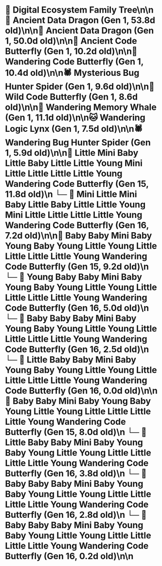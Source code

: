 # 🌳 Digital Ecosystem Family Tree\n\n🐉 Ancient Data Dragon (Gen 1, 53.8d old)\n\n🐉 Ancient Data Dragon (Gen 1, 50.0d old)\n\n🦋 Ancient Code Butterfly (Gen 1, 10.2d old)\n\n🦋 Wandering Code Butterfly (Gen 1, 10.4d old)\n\n🕷️ Mysterious Bug Hunter Spider (Gen 1, 9.6d old)\n\n🦋 Wild Code Butterfly (Gen 1, 8.6d old)\n\n🐋 Wandering Memory Whale (Gen 1, 11.1d old)\n\n🐱 Wandering Logic Lynx (Gen 1, 7.5d old)\n\n🕷️ Wandering Bug Hunter Spider (Gen 1, 5.9d old)\n\n🦋 Little Mini Baby Little Baby Little Little Young Mini Little Little Little Little Young Wandering Code Butterfly (Gen 15, 11.8d old)\n  └─ 🦋 Mini Little Mini Baby Little Baby Little Little Young Mini Little Little Little Little Young Wandering Code Butterfly (Gen 16, 7.2d old)\n\n🦋 Baby Baby Mini Baby Young Baby Young Little Young Little Little Little Little Young Wandering Code Butterfly (Gen 15, 9.2d old)\n  └─ 🦋 Young Baby Baby Mini Baby Young Baby Young Little Young Little Little Little Little Young Wandering Code Butterfly (Gen 16, 5.0d old)\n  └─ 🦋 Baby Baby Baby Mini Baby Young Baby Young Little Young Little Little Little Little Young Wandering Code Butterfly (Gen 16, 2.5d old)\n  └─ 🦋 Little Baby Baby Mini Baby Young Baby Young Little Young Little Little Little Little Young Wandering Code Butterfly (Gen 16, 0.0d old)\n\n🦋 Baby Baby Mini Baby Young Baby Young Little Young Little Little Little Little Young Wandering Code Butterfly (Gen 15, 8.0d old)\n  └─ 🦋 Little Baby Baby Mini Baby Young Baby Young Little Young Little Little Little Little Young Wandering Code Butterfly (Gen 16, 3.8d old)\n  └─ 🦋 Baby Baby Baby Mini Baby Young Baby Young Little Young Little Little Little Little Young Wandering Code Butterfly (Gen 16, 2.8d old)\n  └─ 🦋 Baby Baby Baby Mini Baby Young Baby Young Little Young Little Little Little Little Young Wandering Code Butterfly (Gen 16, 0.2d old)\n\n